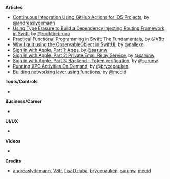 
**Articles**

* [Continuous Integration Using GitHub Actions for iOS Projects](https://andreaslydemann.com/continuous-integration-using-github-actions-for-ios-projects/), by [@andreaslydemann](https://twitter.com/andreaslydemann)
* [Using Type Erasure to Build a Dependency Injecting Routing Framework in Swift](https://swiftrocks.com/using-type-erasure-to-build-a-dependency-injector-in-swift.html), by [@rockthebruno](https://twitter.com/rockthebruno)
* [Practical Functional Programming in Swift: The Fundamentals](https://www.vadimbulavin.com/swift-functional-programming-fundamentals/), by [@V8tr](https://twitter.com/V8tr)
* [Why I quit using the ObservableObject in SwiftUI](https://medium.com/flawless-app-stories/why-i-quit-using-the-observableobject-in-swiftui-11bc4b844ca0), by [@nallexn](https://twitter.com/nallexn)
* [Sign in with Apple, Part 1: Apps](https://sarunw.com/posts/sign-in-with-apple-1/), by [@sarunw](https://twitter.com/sarunw)
* [Sign in with Apple, Part 2: Private Email Relay Service](https://sarunw.com/posts/sign-in-with-apple-2/), by [@sarunw](https://twitter.com/sarunw)
* [Sign in with Apple, Part 3: Backend – Token verification](https://sarunw.com/posts/sign-in-with-apple-3/), by [@sarunw](https://twitter.com/sarunw)
* [Running XPC Activities On Demand](https://bryce.co/running-xpc-activities-on-demand/), by [@brycepauken](https://twitter.com/brycepauken)
* [Building networking layer using functions](https://swiftwithmajid.com/2020/01/08/building-networking-layer-using-functions/), by [@mecid](https://twitter.com/mecid)

**Tools/Controls**

* 

**Business/Career**

* 

**UI/UX**

* 

**Videos**

* 

**Credits**

* [andreaslydemann](https://github.com/andreaslydemann), [V8tr](https://github.com/V8tr), [LisaDziuba](https://github.com/lisadziuba), [brycepauken](https://github.com/brycepauken), [sarunw](https://github.com/sarunw), [mecid](https://github.com/mecid)
